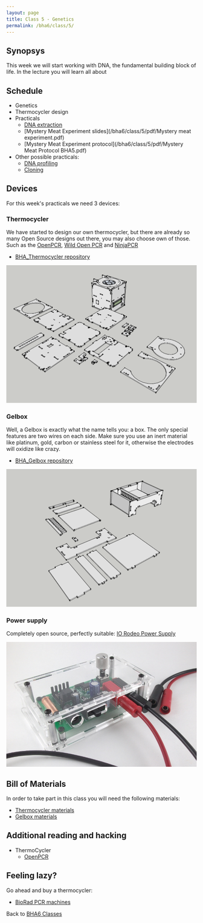 ```yaml
---
layout: page
title: Class 5 - Genetics
permalink: /bha6/class/5/
---
```


## Synopsys

This week we will start working with DNA, the fundamental building block of life. In the lecture you will learn all about

## Schedule

* Genetics
* Thermocycler design
* Practicals
  * [DNA extraction](/bha6/class/5/DNA-extraction/)
  * [Mystery Meat Experiment slides](/bha6/class/5/pdf/Mystery meat experiment.pdf)
  * [Mystery Meat Experiment protocol](/bha6/class/5/pdf/Mystery Meat Protocol BHA5.pdf)
* Other possible practicals:
  * [DNA profiling](http://www.bio-rad.com/en-nl/sku/1660007-forensic-dna-fingerprinting-kit?ID=1660007)
  * [Cloning](http://www.bio-rad.com/en-nl/product/pglo-bacterial-transformation-kit?ID=619b8f74-9d3f-4c2f-a795-8a27e67598b7)

## Devices

For this week's practicals we need 3 devices:

### Thermocycler

We have started to design our own thermocycler, but there are already so many Open Source designs out there, you may also choose own of those. Such as the [OpenPCR](http://www.openpcr.org), [Wild Open PCR](http://hackteria.org/wiki/Wild_OpenPCR) and [NinjaPCR](https://gallery.autodesk.com/fusion360/projects/ninjapcr)

* [BHA_Thermocycler repository](https://github.com/BioHackAcademy/BHA_Thermocycler)

![Thermocycler](/bha6/class/5/Thermocycler.png)

### Gelbox

Well, a Gelbox is exactly what the name tells you: a box. The only special features are two wires on each side. Make sure you use an inert material like platinum, gold, carbon or stainless steel for it, otherwise the electrodes will oxidize like crazy.

* [BHA_Gelbox repository](https://github.com/BioHackAcademy/BHA_GelBox)

![Gelbox](/bha6/class/5/GelBox.png)

### Power supply

Completely open source, perfectly suitable: [IO Rodeo Power Supply](http://www.iorodeo.com/content/electrophoresis-power-supply-kit)

![Power Supply](/bha6/class/5/Powersupply.png)

## Bill of Materials

In order to take part in this class you will need the following materials:

* [Thermocycler materials](https://github.com/BioHackAcademy/BHA_Thermocycler/blob/master/BoM.md)
* [Gelbox materials](https://github.com/BioHackAcademy/BHA_GelBox/blob/master/BoM.md)

## Additional reading and hacking

* ThermoCycler
  * [OpenPCR](http://www.openpcr.org)

## Feeling lazy?

Go ahead and buy a thermocycler:

* [BioRad PCR machines](http://www.bio-rad.com/en-nl/category/pcr-instrumentation)

Back to [BHA6 Classes](/bha6/classes/)
